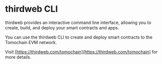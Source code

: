 # thirdweb CLI

thirdweb provides an interactive command line interface, allowing you to create, build, and deploy your smart contracts and apps.

You can use the thirdweb CLI to create and deploy smart contracts to the Tomochain EVM network.

Visit [https://thirdweb.com/tomochain](https://thirdweb.com/tomochain) for more details.

